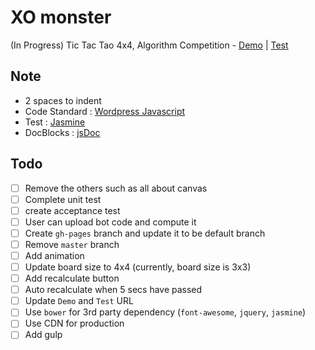 # XO monster
(In Progress) Tic Tac Tao 4x4, Algorithm Competition - [Demo](http://demo.jojoee.com/xo-monster) | [Test](http://demo.jojoee.com/xo-monster/test/SpecRunner.html)

## Note

- 2 spaces to indent
- Code Standard : [Wordpress Javascript](https://make.wordpress.org/core/handbook/coding-standards/javascript/)
- Test : [Jasmine](http://jasmine.github.io/)
- DocBlocks : [jsDoc](http://usejsdoc.org/)

## Todo

- [ ] Remove the others such as all about canvas
- [ ] Complete unit test
- [ ] create acceptance test
- [ ] User can upload bot code and compute it
- [ ] Create `gh-pages` branch and update it to be default branch
- [ ] Remove `master` branch
- [ ] Add animation
- [ ] Update board size to 4x4 (currently, board size is 3x3)
- [ ] Add recalculate button
- [ ] Auto recalculate when 5 secs have passed
- [ ] Update `Demo` and `Test` URL
- [ ] Use `bower` for 3rd party dependency (`font-awesome`, `jquery`, `jasmine`)
- [ ] Use CDN for production
- [ ] Add gulp
